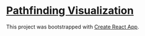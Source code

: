 # [Pathfinding Visualization](https://jfur1.github.io/pathfinding)

This project was bootstrapped with [Create React App](https://github.com/facebook/create-react-app).


